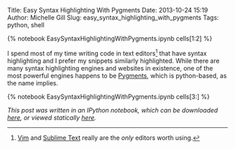 Title: Easy Syntax Highlighting With Pygments
Date: 2013-10-24 15:19
Author: Michelle Gill
Slug: easy_syntax_highlighting_with_pygments
Tags: python, shell

{% notebook EasySyntaxHighlightingWithPygments.ipynb cells[1:2] %}

I spend most of my time writing code in text editors[^ed] that have syntax highlighting and I prefer my snippets similarly highlighted. While there are many syntax highlighting engines and websites in existence, one of the most powerful engines happens to be [Pygments](http://pygments.org/), which is python-based, as the name implies.

{% notebook EasySyntaxHighlightingWithPygments.ipynb cells[3:] %}

*This post was written in an IPython notebook, which can be downloaded [here](https://github.com/mlgill/modernscientist.github.com/blob/master/notebooks/EasySyntaxHighlightingWithPygments.ipynb), or viewed statically [here](http://nbviewer.ipython.org/url/modernscientist.github.com/notebooks/EasySyntaxHighlightingWithPygments.ipynb).* 

[^ed]: [Vim](http://www.vim.org/) and [Sublime Text](http://www.sublimetext.com/) really are the *only* editors worth using.


